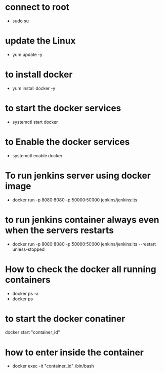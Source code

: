 
# connect to root
- sudo su 

# update the Linux
- yum update -y

# to install docker 
- yum install docker -y

# to start the docker services
- systemctl start docker


# to Enable the docker services

- systemctl enable docker


# To run jenkins server using docker image

- docker run -p 8080:8080 -p 50000:50000 jenkins/jenkins:lts


# to run jenkins container always even when the servers restarts

- docker run -p 8080:8080 -p 50000:50000 jenkins/jenkins:lts --restart unless-stopped


# How to check the docker all running containers
- docker ps -a
- docker ps 


# to start the docker conatiner 
docker start "container_id"


# how to enter inside the container 

 - docker exec -it "container_id" /bin/bash 



